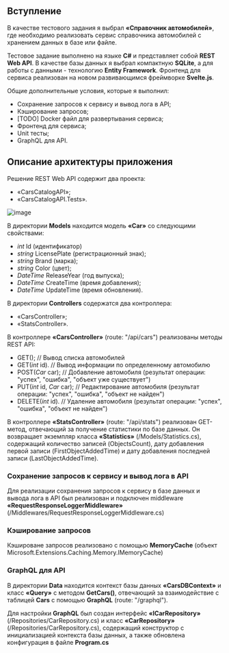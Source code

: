 ## Вступление
В качестве тестового задания я выбрал **«Справочник автомобилей»**, где необходимо реализовать сервис справочника автомобилей с хранением данных в базе или файле.

Тестовое задание выполнено на языке **C#** и представляет собой **REST Web API**. В качестве базы данных я выбрал компактную **SQLite**, а для работы с данными - технологию **Entity Framework**.
Фронтенд для сервиса реализован на новом развивающимся фреймворке **Svelte.js**.

Общие дополнительные условия, которые я выполнил:
- Сохранение запросов к сервису и вывод лога в API;
- Кэширование запросов;
- [TODO] Docker файл для развертывания сервиса;
- Фронтенд для сервиса;
- Unit тесты;
- GraphQL для API.

## Описание архитектуры приложения

Решение REST Web API содержит два проекта:
- «CarsCatalogAPI»;
- «CarsCatalogAPI.Tests».

![image](https://user-images.githubusercontent.com/56552046/214885050-29d3696a-853d-45cf-b999-3b3d0cd22a00.png)

В директории **Models** находится модель **«Car»** со следующими свойствами:
- *int* Id (идентификатор)
- *string* LicensePlate (регистрационный знак);
- *string* Brand (марка);
- *string* Color (цвет);
- *DateTime* ReleaseYear (год выпуска);
- *DateTime* CreateTime (время добавления);
- *DateTime* UpdateTime (время обновления).

В директории **Controllers** содержатся два контроллера:
- «CarsController»;
- «StatsController».

В контроллере **«CarsController»** (route: "/api/cars") реализованы методы REST API:
- GET(); // Вывод списка автомобилей
- GET(*int* id). // Вывод информации по определенному автомобилю
- POST(*Car* car); // Добавление автомобиля (результат операции: "успех", "ошибка", "объект уже существует")
- PUT(*int* id, *Car* car); // Редактирование автомобиля (результат операции: "успех", "ошибка", "объект не найден")
- DELETE(*int* id). // Удаление автомобиля (результат операции: "успех", "ошибка", "объект не найден")

В контроллере **«StatsController»** (route: "/api/stats") реализован GET-метод, отвечающий за получение статистики по базе данных. Он возвращает экземпляр класса **«Statistics»** (/Models/Statistics.cs), содержащий количество записей (ObjectsCount), дату добавления первой записи (FirstObjectAddedTime) и дату добавления последней записи (LastObjectAddedTime).

### Сохранение запросов к сервису и вывод лога в API

Для реализации сохранения запросов к сервису в базе данных и вывода лога в API был реализован и подключен middleware **«RequestResponseLoggerMiddleware»** (/Middlewares/RequestResponseLoggerMiddleware.cs)

### Кэширование запросов

Кэшироване запросов реализовано с помощью **MemoryCache** (объект Microsoft.Extensions.Caching.Memory.IMemoryCache)

### GraphQL для API

В директории **Data** находится контекст базы данных **«CarsDBContext»** и класс **«Query»** с методом **GetCars()**, 
отвечающий за взаимодействие с таблицей **Cars** с помощью **GraphQL** (route: "/graphql").

Для настройки **GraphQL** был создан интерфейс **«ICarRepository»** (/Repositories/CarRepository.cs) и класс **«CarRepository»** (/Repositories/CarRepository.cs), содержащий конструктор с инициализацией контекста базы данных, а также обновлена конфигурация в файле **Program.cs**


